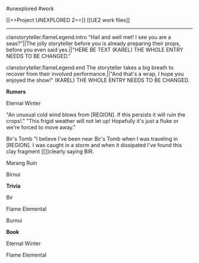 #unexplored 
#work 

[[==Project UNEXPLORED 2==]]
[[UE2 work files]]

----

clanstoryteller.flameLegend.intro	"Hail and well met! I see you are a seas?"||The jolly storyteller before you is already preparing their props, before you even said yes.||"HERE BE TEXT (KAREL) THE WHOLE ENTRY NEEDS TO BE CHANGED."	

clanstoryteller.flameLegend.end	The storyteller takes a big breath to recover from their involved performance.||"And that's a wrap, I hope you enjoyed the show!" (KAREL) THE WHOLE ENTRY NEEDS TO BE CHANGED.


**Rumors**

Eternal Winter

"An unusual cold wind blows from [REGION]. If this persists it will ruin the crops!."
"This frigid weather will not let up! Hopefully it's just a fluke or we're forced to move away."

Bir's Tomb
"I believe I've been near Bir's Tomb when I was traveling in [REGION].  I was caught in a storm and when it dissipated I've found this clay fragment [[]]clearly saying BIR. 

Marang Ruin

Birnui

**Trivia**

Bir

Flame Elemental

Burnui

**Book**

Eternal Winter

Flame Elemental